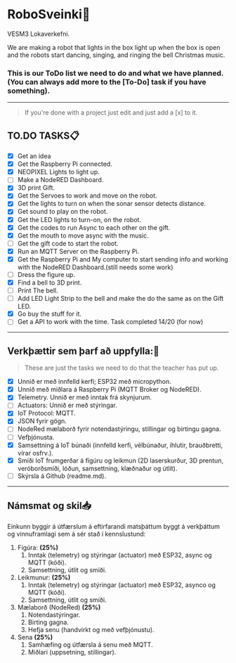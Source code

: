 # RoboSveinki🎅
VESM3 Lokaverkefni.

We are making a robot that lights in the box light up when the box is open and the robots start dancing, singing, and ringing the bell Christmas music.



### This is our ToDo list we need to do and what we have planned.   (You can always add more to the [To-Do] task if you have something).
---
 >If you're done with a project just edit and just add a [x] to it.

## TO.DO TASKS📋
- [x] Get an idea
- [x] Get the Raspberry Pi connected.
- [x] NEOPIXEL Lights to light up.
- [ ] Make a NodeRED Dashboard.
- [x] 3D print Gift.
- [x] Get the Servoes to work and move on the robot.
- [x] Get the lights to turn on when the sonar sensor detects distance.
- [x] Get sound to play on the robot.
- [x] Get the LED lights to turn-on, on the robot.
- [x] Get the codes to run Async to each other on the gift.
- [x] Get the mouth to move async with the music.
- [ ] Get the gift code to start the robot.
- [x] Run an MQTT Server on the Raspberry Pi.
- [x] Get the Raspberry Pi and My computer to start sending info and working with the NodeRED Dashboard.(still needs some work)
- [ ] Dress the figure up.
- [x] Find a bell to 3D print.
- [ ] Print The bell.
- [ ] Add LED Light Strip to the bell and make the do the same as on the Gift LED.
- [x] Go buy the stuff for it.
- [ ] Get a API to work with the time.
Task completed 14/20 (for now)
---

## Verkþættir sem þarf að uppfylla:📌
> These are just the tasks we need to do that the teacher has put up.


- [x] Unnið er með innfelld kerfi; ESP32 með micropython.
- [x] Unnið með miðlara á Raspberry Pi (MQTT Broker og NodeRED).
- [x] Telemetry. Unnið er með inntak frá skynjurum.
- [ ] Actuators: Unnið er með stýringar.
- [x] IoT Protocol: MQTT. 
- [x] JSON fyrir gögn.
- [ ] NodeRed mælaborð fyrir notendastýringu, stillingar og birtingu gagna. 
- [ ] Vefþjónusta.
- [x] Samsettning á IoT búnaði (innfelld kerfi, vélbúnaður, íhlutir, brauðbretti, vírar osfrv.).
- [x] Smíði IoT frumgerðar á fígúru og leikmun (2D laserskurður, 3D prentun, veróborðsmíði, lóðun, samsettning, klæðnaður og útlit).
- [ ] Skýrsla á Github (readme.md).

---

## Námsmat og skil📥

Einkunn byggir á útfærslum á eftirfarandi matsþáttum byggt á verkþáttum og vinnuframlagi sem á sér stað í kennslustund:

1. Fígúra: **(25%)**
   1. Inntak (telemetry) og stýringar (actuator) með ESP32, async og MQTT (kóði). 
   1. Samsettning, útlit og smíði.
1. Leikmunur: **(25%)**
   1. Inntak (telemetry) og stýringar (actuator) með ESP32, asynco og MQTT (kóði). 
   1. Samsettning, útlit og smíði.
1. Mælaborð (NodeRed) **(25%)**
   1. Notendastýringar.
   1. Birting gagna.
   1. Hefja senu (handvirkt og með vefþjónustu).
1. Sena **(25%)**
   1. Samhæfing og útfærsla á senu með MQTT.
   1. Miðlari (uppsetning, stillingar).  
